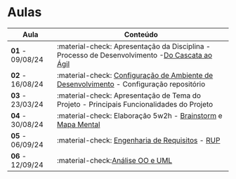 # Aulas

| Aula                         | Conteúdo                                                  |
| ---------------------------- | ----------------------------------------------------------------------------------------------------- |
| __01__ - 09/08/24    | :material-check: Apresentação da Disciplina - Processo de Desenvolvimento -[Do Cascata ao Ágil](../assets/Aulas/CascataAoAgil.docx) |
| __02__ - 16/08/24    | :material-check: [Configuração de Ambiente de Desenvolvimento](https://liveestacio-my.sharepoint.com/:w:/g/personal/00661711722_professores_ibmec_edu_br/EU2fCcJwgTFLvWNyOSUtNWABAykAdvtuiY2eOTitau10zA?e=NyuXZm) - Configuração repositório                         |
| __03__ - 23/03/24    | :material-check: Apresentação de Tema do Projeto - Principais Funcionalidades do Projeto            |
| __04__ - 30/08/24    | :material-check: Elaboração 5w2h - [Brainstorm](../assets/Aulas/O%20processo%20de brainstorm.pdf) e [Mapa Mental](../assets/Aulas/Mapa%20Mental.pdf)                         |
| __05__ - 06/09/24     | :material-check: [Engenharia de Requisitos](..//assets/Aulas/Engenharia%20de%20Requisitos_Cap05.pdf) - [RUP](../assets/Aulas/RUP.pdf)                                              |
| __06__ - 12/09/24     | :material-check:[Análise OO e UML](../assets/Aulas/AnaliseOO&UML.pdf) |